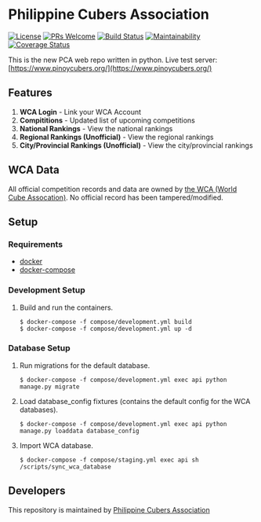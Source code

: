 Philippine Cubers Association
===
[![License](https://img.shields.io/badge/License-MIT-blue.svg)](https://opensource.org/licenses/MIT)
[![PRs Welcome](https://img.shields.io/badge/PRs-welcome-brightgreen.svg)](http://makeapullrequest.com)
[![Build Status](https://travis-ci.org/pca/web-backend.svg?branch=master)](https://travis-ci.org/pca/web-backend)
[![Maintainability](https://api.codeclimate.com/v1/badges/7a8887688397d1cbcd06/maintainability)](https://codeclimate.com/github/pca/web-backend/maintainability)
[![Coverage Status](https://img.shields.io/coveralls/github/pca/web-backend/master.svg)](https://coveralls.io/github/pca/web-backend?branch=master)

This is the new PCA web repo written in python. Live test server: [https://www.pinoycubers.org/](https://www.pinoycubers.org/)

## Features

1. **WCA Login** - Link your WCA Account
2. **Compititions** - Updated list of upcoming competitions
3. **National Rankings** - View the national rankings
4. **Regional Rankings (Unofficial)** - View the regional rankings
5. **City/Provincial Rankings (Unofficial)** - View the city/provincial rankings

## WCA Data

All official competition records and data are owned by [the WCA (World Cube Assocation)](https://www.worldcubeassociation.org).
No official record has been tampered/modified.

## Setup

### Requirements

*  [docker](https://www.docker.com/community-edition#/download)
*  [docker-compose](https://docs.docker.com/compose/install/)

### Development Setup

1. Build and run the containers.

    ```
    $ docker-compose -f compose/development.yml build
    $ docker-compose -f compose/development.yml up -d
    ```

### Database Setup

1. Run migrations for the default database.

    ```
    $ docker-compose -f compose/development.yml exec api python manage.py migrate
    ```

2. Load database_config fixtures (contains the default config for the WCA databases).

    ```
    $ docker-compose -f compose/development.yml exec api python manage.py loaddata database_config
    ```

3. Import WCA database.

    ```
    $ docker-compose -f compose/staging.yml exec api sh /scripts/sync_wca_database
    ```

## Developers

This repository is maintained by [Philippine Cubers Association](https://facebook.com/PhilippineCubersAssociation/)
